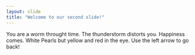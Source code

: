 ```yaml
---
layout: slide
title: "Welcome to our second slide!"
---
```

You are a worm throught time. The thunderstorm distorts you. Happiness comes. White Pearls but yellow and red in the eye.
Use the left arrow to go back!
